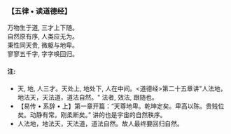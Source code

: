 ### 【五律 • 读道德经】

万物生于道, 三才上下随。\
自然原有序, 人类应无为。\
秉性同天贵, 微躯与地卑。\
寥寥五千字, 字字唤回归。

#### 注:
- 天, 地, 人三才。天处上, 地处下, 人在中间。<道德经>第二十五章讲"人法地，地法天，天法道，道法自然。" 法者, 效法, 跟随也。
- 【易传 • 系辞 • 上】第一章开篇：“天尊地卑。乾坤定矣。卑高以陈。贵贱位矣。动静有常。刚柔断矣。” 讲的也是宇宙的自然秩序。
- 人法地，地法天，天法道，道法自然。故人最终要回归自然。
